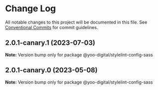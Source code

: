 # Change Log

All notable changes to this project will be documented in this file.
See [Conventional Commits](https://conventionalcommits.org) for commit guidelines.

## 2.0.1-canary.1 (2023-07-03)

**Note:** Version bump only for package @yoo-digital/stylelint-config-sass

## 2.0.1-canary.0 (2023-05-08)

**Note:** Version bump only for package @yoo-digital/stylelint-config-sass
